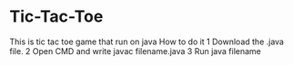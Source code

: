 # Tic-Tac-Toe

This is tic tac toe game that run on java
 How to do it
1 Download the .java file.
2 Open CMD and write javac filename.java
3 Run java filename
